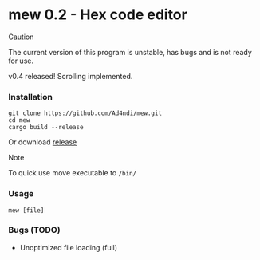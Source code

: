 # mew 0.2 - Hex code editor

> [!CAUTION]
> The current version of this program is unstable, has bugs and is not ready for use.

v0.4 released! Scrolling implemented.

### Installation
```shell
git clone https://github.com/Ad4ndi/mew.git
cd mew
cargo build --release
```
Or download [release](https://github.com/Ad4ndi/mew/releases) <br>

> [!NOTE]
> To quick use move executable to `/bin/`

### Usage
```shell
mew [file]
```

### Bugs (TODO)

- Unoptimized file loading (full)

